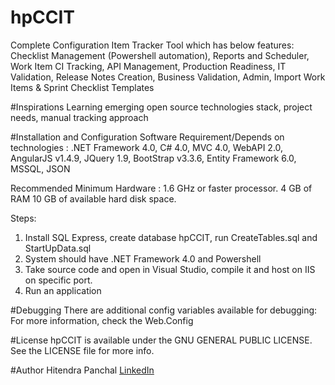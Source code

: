 # hpCCIT
Complete Configuration Item Tracker Tool which has below features:
Checklist Management (Powershell automation), Reports and Scheduler, Work Item CI Tracking, API Management, Production Readiness, IT Validation, Release Notes Creation, Business Validation, Admin, Import Work Items & Sprint Checklist Templates

#Inspirations
Learning emerging open source technologies stack, project needs, manual tracking approach

#Installation and Configuration
Software Requirement/Depends on technologies :
.NET Framework 4.0, C# 4.0,  MVC 4.0,  WebAPI 2.0,  AngularJS v1.4.9,  JQuery 1.9, BootStrap v3.3.6, Entity Framework 6.0, MSSQL, JSON

Recommended Minimum Hardware :
1.6 GHz or faster processor.
4 GB of RAM
10 GB of available hard disk space.

Steps:
1. Install SQL Express, create database hpCCIT, run CreateTables.sql and StartUpData.sql
2. System should have .NET Framework 4.0 and Powershell
3. Take source code and open in Visual Studio, compile it and host on IIS on specific port.
3. Run an application

#Debugging
There are additional config variables available for debugging:
For more information, check the Web.Config

#License
hpCCIT is available under the GNU GENERAL PUBLIC LICENSE. See the LICENSE file for more info.


#Author
Hitendra Panchal
[LinkedIn](www.linkedin.com/in/hitendra-panchal-66b87a27)

